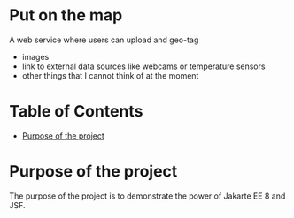 Put on the map
==============

A web service where users can upload and geo-tag
- images
- link to external data sources like webcams or temperature sensors
- other things that I cannot think of at the moment


# Table of Contents
<!--ts-->
* [Purpose of the project](#purpose-of-the-project)

<!--te-->
# Purpose of the project
The purpose of the project is to demonstrate the power of Jakarte EE 8 and JSF.
